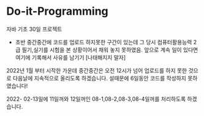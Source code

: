 # Do-it-Programming
자바 기초 30일 프로젝트

- 초반 중간중간에 코드를 업로드 하지못한 구간이 있는데 그 당시 컴퓨터활용능력 2급 필기,실기를 시험을 본 상황이어서
  채워 놓지 못하였음. 앞으로 계속 일이 있다면 여기에 기록해서 사유를 남기기
  [나태해지지 말자]

2022년 1월 부터 시작한 가운데 중간중간은 오전 12시가 넘어 업로드를 하지 못한 것으로 다음날에 지속적으로 올리도록 하겠습니다.
설때문에 6일동안 코드를 작성하지 못하였습니다!

2022- 02-13일에 11일꺼와 12일꺼인 08-1,08-2,08-3,08-4일꺼를 처리하도록 하겠습니다. 
 

 
 
 
 
